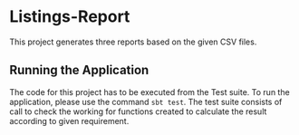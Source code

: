 # Listings-Report

This project generates three reports based on the given CSV files.

## Running the Application

The code for this project has to be executed from the Test suite. To run the application, please use the command ```sbt test```.
The test suite consists of call to check the working for functions created to calculate the result according to given requirement.
